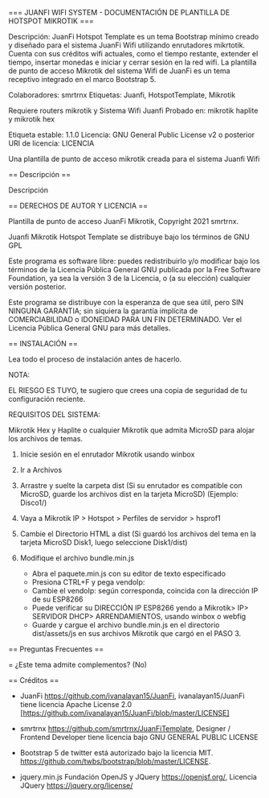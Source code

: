 === JUANFI WIFI SYSTEM - DOCUMENTACIÓN DE PLANTILLA DE HOTSPOT MIKROTIK ===

Descripción:
JuanFi Hotspot Template es un tema Bootstrap mínimo creado y diseñado para el sistema JuanFi Wifi utilizando enrutadores mikrtotik. Cuenta con sus créditos wifi actuales, como el tiempo restante, extender el tiempo, insertar monedas e iniciar y cerrar sesión en la red wifi. La plantilla de punto de acceso Mikrotik del sistema Wifi de JuanFi es un tema receptivo integrado en el marco Bootstrap 5.

Colaboradores: smrtrnx
Etiquetas: Juanfi, HotspotTemplate, Mikrotik

Requiere routers mikrotik y Sistema Wifi Juanfi
Probado en: mikrotik haplite y mikrotik hex

Etiqueta estable: 1.1.0
Licencia: GNU General Public License v2 o posterior
URI de licencia: LICENCIA

Una plantilla de punto de acceso mikrotik creada para el sistema Juanfi Wifi

== Descripción ==

Descripción


== DERECHOS DE AUTOR Y LICENCIA ==

Plantilla de punto de acceso JuanFi Mikrotik, Copyright 2021 smrtrnx.

Juanfi Mikrotik Hotspot Template se distribuye bajo los términos de GNU GPL

Este programa es software libre: puedes redistribuirlo y/o modificar
bajo los términos de la Licencia Pública General GNU publicada por
la Free Software Foundation, ya sea la versión 3 de la Licencia, o
(a su elección) cualquier versión posterior.

Este programa se distribuye con la esperanza de que sea útil,
pero SIN NINGUNA GARANTIA; sin siquiera la garantía implícita de
COMERCIABILIDAD o IDONEIDAD PARA UN FIN DETERMINADO. Ver el
Licencia Pública General GNU para más detalles.

== INSTALACIÓN ==

Lea todo el proceso de instalación antes de hacerlo.

NOTA:

EL RIESGO ES TUYO, te sugiero que crees una copia de seguridad de tu configuración reciente.

REQUISITOS DEL SISTEMA:

Mikrotik Hex y Haplite o cualquier Mikrotik que admita MicroSD para alojar los archivos de temas.

1. Inicie sesión en el enrutador Mikrotik usando winbox
2. Ir a Archivos
3. Arrastre y suelte la carpeta dist
   (Si su enrutador es compatible con MicroSD, guarde los archivos dist en la tarjeta MicroSD)
   (Ejemplo: Disco1/)
4. Vaya a Mikrotik IP > Hotspot > Perfiles de servidor > hsprof1
5. Cambie el Directorio HTML a dist
   (Si guardó los archivos del tema en la tarjeta MicroSD Disk1, luego seleccione Disk1/dist)

6. Modifique el archivo bundle.min.js
   - Abra el paquete.min.js con su editor de texto especificado
   - Presiona CTRL+F y pega vendoIp:
   - Cambie el vendoIp: según corresponda, coincida con la dirección IP de su ESP8266
   - Puede verificar su DIRECCIÓN IP ESP8266 yendo a Mikrotik> IP> SERVIDOR DHCP> ARRENDAMIENTOS, usando winbox o webfig
   - Guarde y cargue el archivo bundle.min.js en el directorio dist/assets/js en sus archivos Mikrotik que cargó en el PASO 3.

== Preguntas Frecuentes ==

= ¿Este tema admite complementos? (No)

== Créditos ==

* JuanFi https://github.com/ivanalayan15/JuanFi, ivanalayan15/JuanFi tiene licencia Apache License 2.0 [https://github.com/ivanalayan15/JuanFi/blob/master/LICENSE]

* smrtrnx https://github.com/smrtrnx/JuanFiTemplate, Designer / Frontend Developer tiene licencia bajo GNU GENERAL PUBLIC LICENSE

* Bootstrap 5 de twitter está autorizado bajo la licencia MIT. https://github.com/twbs/bootstrap/blob/master/LICENSE.

* jquery.min.js Fundación OpenJS y JQuery https://openjsf.org/, Licencia JQuery https://jquery.org/license/
